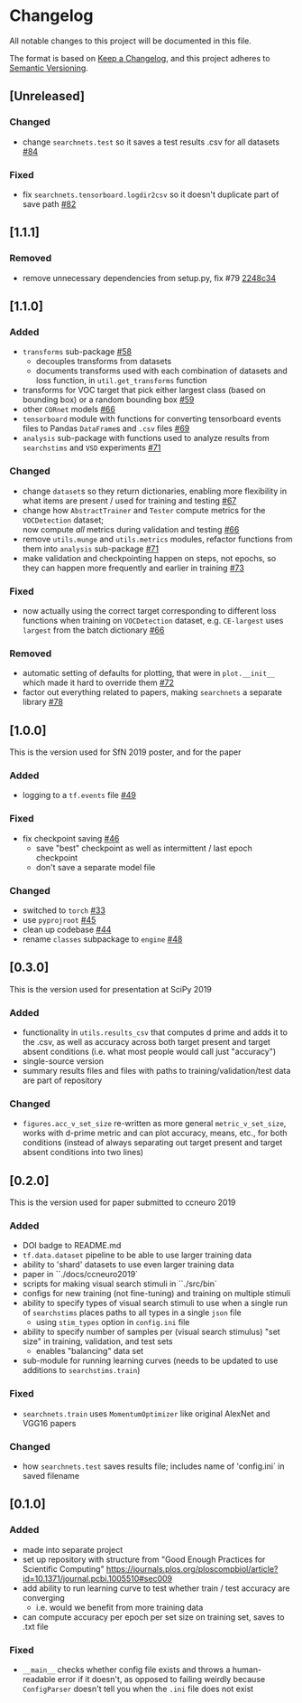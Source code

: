 # Changelog
All notable changes to this project will be documented in this file.

The format is based on [Keep a Changelog](https://keepachangelog.com/en/1.0.0/),
and this project adheres to [Semantic Versioning](https://semver.org/spec/v2.0.0.html).

## [Unreleased]
### Changed
- change `searchnets.test` so it saves a test results .csv for all datasets
  [#84](https://github.com/NickleDave/visual-search-nets/pull/84)

### Fixed
- fix `searchnets.tensorboard.logdir2csv` so it doesn't duplicate part of save path
  [#82](https://github.com/NickleDave/visual-search-nets/pull/82)

## [1.1.1]
### Removed
- remove unnecessary dependencies from setup.py, fix #79
  [2248c34](https://github.com/NickleDave/visual-search-nets/commit/2248c341635908994a11491df34f534501766eb8)

## [1.1.0]
### Added
- `transforms` sub-package [#58](https://github.com/NickleDave/visual-search-nets/pull/58)
  + decouples transforms from datasets
  + documents transforms used with each combination of datasets and loss function, in `util.get_transforms` function  
- transforms for VOC target that pick either largest class (based on bounding box)
  or a random bounding box [#59](https://github.com/NickleDave/visual-search-nets/pull/59)
- other `CORnet` models [#66](https://github.com/NickleDave/visual-search-nets/pull/66)
- `tensorboard` module with functions for converting tensorboard events files to 
  Pandas `DataFrame`s and `.csv` files [#69](https://github.com/NickleDave/visual-search-nets/pull/69)
- `analysis` sub-package with functions used to analyze results from 
  `searchstims` and `VSD` experiments
  [#71](https://github.com/NickleDave/visual-search-nets/pull/71)

### Changed
- change `dataset`s so they return dictionaries, enabling more 
  flexibility in what items are present / used for training and testing
  [#67](https://github.com/NickleDave/visual-search-nets/pull/67)
- change how `AbstractTrainer` and `Tester` compute metrics 
  for the `VOCDetection` dataset;  
  now compute *all* metrics during validation and testing
  [#66](https://github.com/NickleDave/visual-search-nets/pull/66)
- remove `utils.munge` and `utils.metrics` modules, refactor 
  functions from them into `analysis` sub-package
  [#71](https://github.com/NickleDave/visual-search-nets/pull/71)
- make validation and checkpointing happen on steps, not epochs, so 
  they can happen more frequently and earlier in training
  [#73](https://github.com/NickleDave/visual-search-nets/pull/73)

### Fixed
- now actually using the correct target corresponding to different loss 
  functions when training on `VOCDetection` dataset, e.g. `CE-largest` 
  uses `largest` from the batch dictionary
  [#66](https://github.com/NickleDave/visual-search-nets/pull/66)

### Removed
- automatic setting of defaults for plotting, that were 
  in `plot.__init__` which made it hard to override them
  [#72](https://github.com/NickleDave/visual-search-nets/pull/72)
- factor out everything related to papers, making `searchnets` a separate library
  [#78](https://github.com/NickleDave/visual-search-nets/pull/78)

## [1.0.0]
This is the version used for SfN 2019 poster, and for the paper
### Added
- logging to a `tf.events` file [#49](https://github.com/NickleDave/visual-search-nets/pull/49)

### Fixed
- fix checkpoint saving [#46](https://github.com/NickleDave/visual-search-nets/pull/46)
  + save "best" checkpoint as well as intermittent / last epoch checkpoint
  + don't save a separate model file

### Changed
- switched to `torch` [#33](https://github.com/NickleDave/visual-search-nets/pull/33)
- use `pyprojroot` [#45](https://github.com/NickleDave/visual-search-nets/pull/33)
- clean up codebase [#44](https://github.com/NickleDave/visual-search-nets/pull/33)
- rename `classes` subpackage to `engine` [#48](https://github.com/NickleDave/visual-search-nets/pull/48)

## [0.3.0]
This is the version used for presentation at SciPy 2019
### Added
- functionality in `utils.results_csv` that computes d prime and adds it
  to the .csv, as well as accuracy across both target present and target
  absent conditions (i.e. what most people would call just "accuracy")
- single-source version
- summary results files and files with paths to training/validation/test
  data are part of repository

### Changed
- `figures.acc_v_set_size` re-written as more general `metric_v_set_size`,
  works with d-prime metric and can plot accuracy, means, etc., for both
  conditions (instead of always separating out target present and target
  absent conditions into two lines)

## [0.2.0]
This is the version used for paper submitted to ccneuro 2019
### Added
- DOI badge to README.md
- `tf.data.dataset` pipeline to be able to use larger training data
- ability to 'shard' datasets to use even larger training data
- paper in ``./docs/ccneuro2019`
- scripts for making visual search stimuli in ``./src/bin`
- configs for new training (not fine-tuning) and training on multiple
  stimuli
- ability to specify types of visual search stimuli to use when a single
  run of `searchstims` places paths to all types in a single `json` file
  + using `stim_types` option in `config.ini` file
- ability to specify number of samples per (visual search stimulus)
  "set size" in training, validation, and test sets
  + enables "balancing" data set
- sub-module for running learning curves (needs to be updated to use
  additions to `searchstims.train`)

### Fixed
- `searchnets.train` uses `MomentumOptimizer` like original AlexNet and
  VGG16 papers

### Changed
- how `searchnets.test` saves results file; includes name of 'config.ini`
in saved filename

## [0.1.0]
### Added
- made into separate project
- set up repository with structure from "Good Enough Practices for Scientific Computing"
<https://journals.plos.org/ploscompbiol/article?id=10.1371/journal.pcbi.1005510#sec009>
- add ability to run learning curve to test whether train / test accuracy are converging
  + i.e. would we benefit from more training data
- can compute accuracy per epoch per set size on training set, saves to .txt file

### Fixed
- `__main__` checks whether config file exists and throws a human-readable error if it doesn't,
as opposed to failing weirdly because `ConfigParser` doesn't tell you when the `.ini` file does not exist
